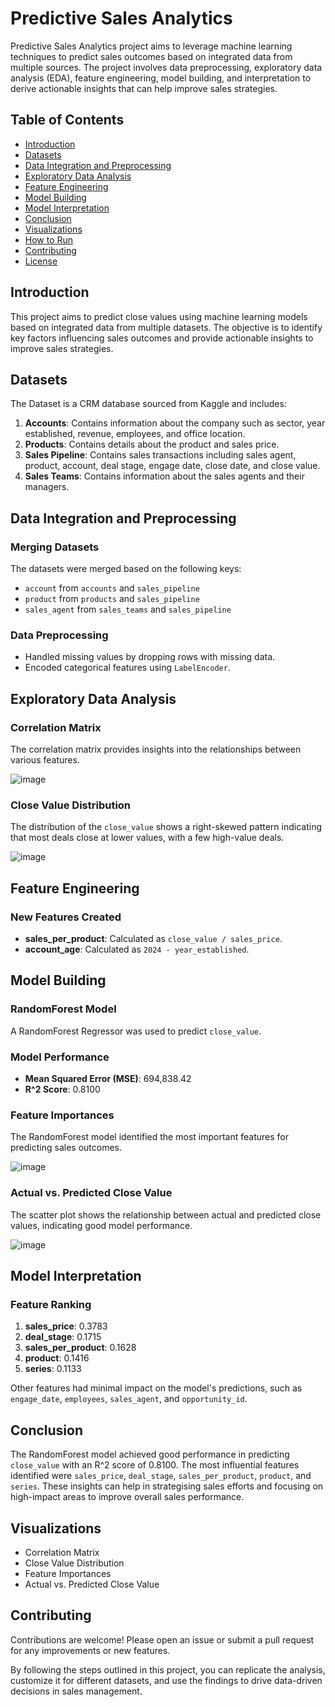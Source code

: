 # Predictive Sales Analytics

Predictive Sales Analytics project aims to leverage machine learning techniques to predict sales outcomes based on integrated data from multiple sources. The project involves data preprocessing, exploratory data analysis (EDA), feature engineering, model building, and interpretation to derive actionable insights that can help improve sales strategies.

## Table of Contents

- [Introduction](#introduction)
- [Datasets](#datasets)
- [Data Integration and Preprocessing](#data-integration-and-preprocessing)
- [Exploratory Data Analysis](#exploratory-data-analysis)
- [Feature Engineering](#feature-engineering)
- [Model Building](#model-building)
- [Model Interpretation](#model-interpretation)
- [Conclusion](#conclusion)
- [Visualizations](#visualizations)
- [How to Run](#how-to-run)
- [Contributing](#contributing)
- [License](#license)

## Introduction

This project aims to predict close values using machine learning models based on integrated data from multiple datasets. The objective is to identify key factors influencing sales outcomes and provide actionable insights to improve sales strategies.

## Datasets

The Dataset is a CRM database sourced from Kaggle and includes:

1. **Accounts**: Contains information about the company such as sector, year established, revenue, employees, and office location.
2. **Products**: Contains details about the product and sales price.
3. **Sales Pipeline**: Contains sales transactions including sales agent, product, account, deal stage, engage date, close date, and close value.
4. **Sales Teams**: Contains information about the sales agents and their managers.

## Data Integration and Preprocessing

### Merging Datasets

The datasets were merged based on the following keys:
- `account` from `accounts` and `sales_pipeline`
- `product` from `products` and `sales_pipeline`
- `sales_agent` from `sales_teams` and `sales_pipeline`

### Data Preprocessing

- Handled missing values by dropping rows with missing data.
- Encoded categorical features using `LabelEncoder`.

## Exploratory Data Analysis

### Correlation Matrix
The correlation matrix provides insights into the relationships between various features.

![image](https://github.com/Heps-akint/CRM_close_perdiction/assets/154083959/213f1545-80e4-4b59-8ed5-0ecf6c40998d)

### Close Value Distribution
The distribution of the `close_value` shows a right-skewed pattern indicating that most deals close at lower values, with a few high-value deals.

![image](https://github.com/Heps-akint/CRM_close_perdiction/assets/154083959/c779b7b6-c05c-49c9-8082-4d8484a3721c)

## Feature Engineering

### New Features Created

- **sales_per_product**: Calculated as `close_value / sales_price`.
- **account_age**: Calculated as `2024 - year_established`.

## Model Building

### RandomForest Model

A RandomForest Regressor was used to predict `close_value`.

### Model Performance

- **Mean Squared Error (MSE)**: 694,838.42
- **R^2 Score**: 0.8100

### Feature Importances

The RandomForest model identified the most important features for predicting sales outcomes.

![image](https://github.com/Heps-akint/CRM_close_perdiction/assets/154083959/2e2cad57-34b5-46b1-8231-1f2e4998a3e3)

### Actual vs. Predicted Close Value

The scatter plot shows the relationship between actual and predicted close values, indicating good model performance.

![image](https://github.com/Heps-akint/CRM_close_perdiction/assets/154083959/1c732949-adfc-4a06-9473-927e20eb63e4)

## Model Interpretation

### Feature Ranking

1. **sales_price**: 0.3783
2. **deal_stage**: 0.1715
3. **sales_per_product**: 0.1628
4. **product**: 0.1416
5. **series**: 0.1133

Other features had minimal impact on the model's predictions, such as `engage_date`, `employees`, `sales_agent`, and `opportunity_id`.

## Conclusion

The RandomForest model achieved good performance in predicting `close_value` with an R^2 score of 0.8100. The most influential features identified were `sales_price`, `deal_stage`, `sales_per_product`, `product`, and `series`. These insights can help in strategising sales efforts and focusing on high-impact areas to improve overall sales performance.

## Visualizations

- Correlation Matrix
- Close Value Distribution
- Feature Importances
- Actual vs. Predicted Close Value

## Contributing

Contributions are welcome! Please open an issue or submit a pull request for any improvements or new features.

By following the steps outlined in this project, you can replicate the analysis, customize it for different datasets, and use the findings to drive data-driven decisions in sales management.
